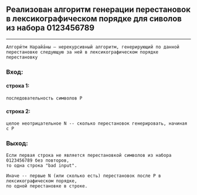 ## Реализован алгоритм генерации перестановок в лексикографическом порядке для сиволов из набора 0123456789

---

`Алгори́тм Нарайа́ны — нерекурсивный алгоритм, генерирующий по данной перестановке следующую за ней в лексикографическом порядке перестановку`
### Вход:
#### строка 1:
	последовательность символов P
#### строка 2:
	целое неотрицательное N -- сколько перестановок генерировать, начиная с P
  
### Выход:
	Если первая строка не является перестановкой символов из набора 0123456789 без повторов,
	то одна строка "bad input".

	Иначе -- первые N (или сколько есть) перестановок после P в лексикографическом порядке,
	по одной перестановке в строке.
